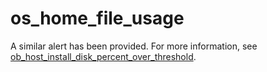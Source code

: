 # os_home_file_usage

A similar alert has been provided. For more information, see [ob_host_install_disk_percent_over_threshold](../200.ob-alert/3700.ob_host_install_disk_percent_over_threshold.md). 
